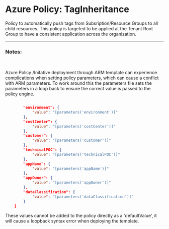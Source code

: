 # Azure Policy: TagInheritance

Policy to automatically push tags from Subsription/Resource Groups to all child resources. This policy is targeted to be applied at the Tenant Root Group to have a consistent application across the organization. 


<hr>

### Notes:

<br>

Azure Policy /Initative deployment through ARM template can experience complications when setting policy parameters, which can cause a conflict with ARM parameters. To work around this the parameters file sets the parameters in a loop back to ensure the correct value is passed to the policy engine. 

```json

        "environment": {
            "value": "[parameters('environment')]"
        },
        "costCenter": {
            "value": "[parameters('costCenter')]"  
        },
        "customer": {
            "value": "[parameters('customer')]"   
        },
        "technicalPOC": {
            "value": "[parameters('technicalPOC')]"   
        },
        "appName": {
            "value": "[parameters('appName')]" 
        },
        "appOwner": {
            "value": "[parameters('appOwner')]"     
        },
        "dataClassification": {
            "value": "[parameters('dataClassification')]"  
        }
    }

```

These values cannot be added to the policy directly as a 'defaultValue', it will cause a loopback syntax error when deploying the template. 